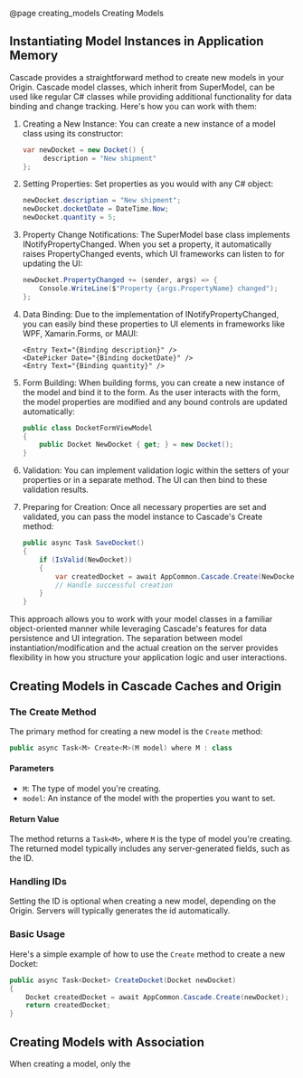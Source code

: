 @page creating_models Creating Models 

## Instantiating Model Instances in Application Memory

Cascade provides a straightforward method to create new models in your Origin. Cascade model classes, which inherit from SuperModel, can be used like regular C# classes while providing additional functionality for data binding and change tracking. Here's how you can work with them:

1. Creating a New Instance:
   You can create a new instance of a model class using its constructor:

   ```csharp
   var newDocket = new Docket() {
        description = "New shipment"
   };
   ```

2. Setting Properties:
   Set properties as you would with any C# object:

   ```csharp
   newDocket.description = "New shipment";
   newDocket.docketDate = DateTime.Now;
   newDocket.quantity = 5;
   ```

3. Property Change Notifications:
   The SuperModel base class implements INotifyPropertyChanged. When you set a property, it automatically raises PropertyChanged events, which UI frameworks can listen to for updating the UI:

   ```csharp
   newDocket.PropertyChanged += (sender, args) => {
       Console.WriteLine($"Property {args.PropertyName} changed");
   };
   ```

4. Data Binding:
   Due to the implementation of INotifyPropertyChanged, you can easily bind these properties to UI elements in frameworks like WPF, Xamarin.Forms, or MAUI:

   ```xaml
   <Entry Text="{Binding description}" />
   <DatePicker Date="{Binding docketDate}" />
   <Entry Text="{Binding quantity}" />
   ```

5. Form Building:
   When building forms, you can create a new instance of the model and bind it to the form. As the user interacts with the form, the model properties are modified and any bound controls are updated automatically:

   ```csharp
   public class DocketFormViewModel
   {
       public Docket NewDocket { get; } = new Docket();
   }
   ```

6. Validation:
   You can implement validation logic within the setters of your properties or in a separate method. The UI can then bind to these validation results.

7. Preparing for Creation:
   Once all necessary properties are set and validated, you can pass the model instance to Cascade's Create method:

   ```csharp
   public async Task SaveDocket()
   {
       if (IsValid(NewDocket))
       {
           var createdDocket = await AppCommon.Cascade.Create(NewDocket);
           // Handle successful creation
       }
   }
   ```

This approach allows you to work with your model classes in a familiar object-oriented manner while leveraging Cascade's features for data persistence and UI integration. The separation between model instantiation/modification and the actual creation on the server provides flexibility in how you structure your application logic and user interactions.


## Creating Models in Cascade Caches and Origin

### The Create Method

The primary method for creating a new model is the `Create` method:

```csharp
public async Task<M> Create<M>(M model) where M : class
```

#### Parameters

- `M`: The type of model you're creating.
- `model`: An instance of the model with the properties you want to set.

#### Return Value

The method returns a `Task<M>`, where `M` is the type of model you're creating. The returned model typically includes any server-generated fields, such as the ID.


### Handling IDs

Setting the ID is optional when creating a new model, depending on the Origin. Servers will typically generates the id automatically.

### Basic Usage

Here's a simple example of how to use the `Create` method to create a new Docket:

```csharp
public async Task<Docket> CreateDocket(Docket newDocket)
{
    Docket createdDocket = await AppCommon.Cascade.Create(newDocket);
    return createdDocket;
}
```

## Creating Models with Association

When creating a model, only the 
